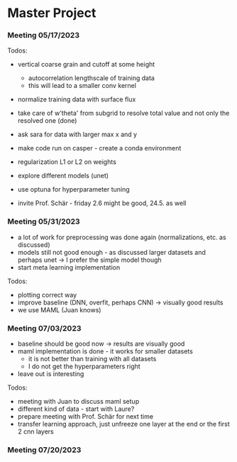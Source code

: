 # Master Project

### Meeting 05/17/2023

Todos:
- vertical coarse grain and cutoff at some height
  - autocorrelation lengthscale of training data
  - this will lead to a smaller conv kernel
- normalize training data with surface flux 
- take care of w'theta' from subgrid to resolve total value and not only the resolved one (done)
- ask sara for data with larger max x and y
- make code run on casper - create a conda environment

- regularization L1 or L2 on weights
- explore different models (unet)
- use optuna for hyperparameter tuning

- invite Prof. Schär - friday 2.6 might be good, 24.5. as well


### Meeting 05/31/2023

- a lot of work for preprocessing was done again (normalizations, etc. as discussed)
- models still not good enough - as discussed larger datasets and perhaps unet -> I prefer the simple model though
- start meta learning implementation

Todos:
- plotting correct way
- improve baseline (DNN, overfit, perhaps CNN) -> visually good results 
- we use MAML (Juan knows)

### Meeting 07/03/2023

- baseline should be good now -> results are visually good
- maml implementation is done - it works for smaller datasets
  - it is not better than training with all datasets
  - I do not get the hyperparameters right
- leave out is interesting

Todos:
- meeting with Juan to discuss maml setup
- different kind of data - start with Laure?
- prepare meeting with Prof. Schär for next time
- transfer learning approach, just unfreeze one layer at the end or the first 2 cnn layers

### Meeting 07/20/2023


